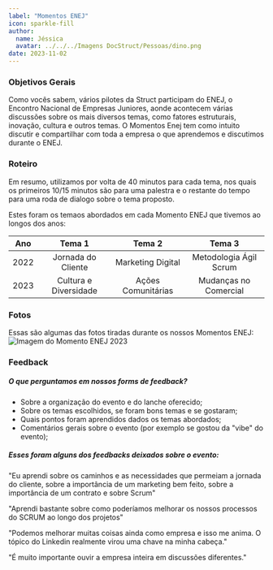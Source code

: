 ```yaml
---
label: "Momentos ENEJ"
icon: sparkle-fill
author:
  name: Jéssica
  avatar: ../../../Imagens DocStruct/Pessoas/dino.png
date: 2023-11-02
---
```

### Objetivos Gerais

Como vocês sabem, vários pilotes da Struct participam do ENEJ, o Encontro Nacional de Empresas Juniores, aonde acontecem várias discussões sobre os mais diversos temas, como fatores estruturais, inovação, cultura e outros temas.
O Momentos Enej tem como intuito discutir e compartilhar com toda a empresa o que aprendemos e discutimos durante o ENEJ.

### Roteiro

Em resumo, utilizamos por volta de 40 minutos para cada tema, nos quais os primeiros 10/15 minutos são para uma palestra e o restante do tempo para uma roda de dialogo sobre o tema proposto.

Estes foram os temaos abordados em cada Momento ENEJ que tivemos ao longos dos anos:

| Ano | Tema 1 | Tema 2 | Tema 3 |
:---: | :---: | :---: | :---:
| 2022 | Jornada do Cliente | Marketing Digital | Metodologia Ágil Scrum
| 2023 | Cultura e Diversidade | Ações Comunitárias | Mudanças no Comercial

### Fotos

Essas são algumas das fotos tiradas durante os nossos Momentos ENEJ:
![Imagem do Momento ENEJ 2023](<../../../Imagens DocStruct/Pessoas/momento_enej_2023.jpg>)

### Feedback

##### O que perguntamos em nossos forms de feedback?

- Sobre a organização do evento e do lanche oferecido;
- Sobre os temas escolhidos, se foram bons temas e se gostaram;
- Quais pontos foram aprendidos dados os temas abordados;
- Comentários gerais sobre o evento (por exemplo se gostou da "vibe" do evento);

##### Esses foram alguns dos feedbacks deixados sobre o evento: 

"Eu aprendi sobre os caminhos e as necessidades que permeiam a jornada do cliente, sobre a importância de um marketing bem feito, sobre a importância de um contrato e sobre Scrum"

"Aprendi bastante sobre como poderíamos melhorar os nossos processos do SCRUM ao longo dos projetos"

"Podemos melhorar muitas coisas ainda como empresa e isso me anima. O tópico do Linkedin realmente virou uma chave na minha cabeça."

"É muito importante ouvir a empresa inteira em discussões diferentes."